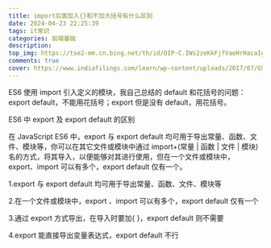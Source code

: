 ```yaml
---
title: import后面加入{}和不加大括号有什么区别
date: 2024-04-23 22:25:39
tags: it常识
categories: 前端基础
description:
top_img: https://tse2-mm.cn.bing.net/th/id/OIP-C.IWs2zeKkFjfVaeHrHacaIgHaHa?rs=1&pid=ImgDetMain
comments: true
cover: https://www.indiafilings.com/learn/wp-content/uploads/2017/07/GST-Registration-for-Importers.jpg
---
```


ES6 使用 import 引入定义的模块，我自己总结的 default 和花括号的问题：export default，不能用花括号；export 但是没有 default，用花括号。

ES6 中 export 及 export default 的区别

在 JavaScript ES6 中，export 与 export default 均可用于导出常量、函数、文件、模块等，你可以在其它文件或模块中通过 import+(常量 | 函数 | 文件 | 模块)名的方式，将其导入，以便能够对其进行使用，但在一个文件或模块中，export、import 可以有多个，export default 仅有一个。

1.export 与 export default 均可用于导出常量、函数、文件、模块等

2.在一个文件或模块中，export 、import 可以有多个，export default 仅有一个

3.通过 export 方式导出，在导入时要加{ }，export default 则不需要

4.export 能直接导出变量表达式，export default 不行
